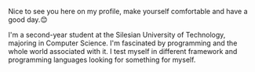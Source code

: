 Nice to see you here on my profile, make yourself comfortable and have a good day.😊

I'm a second-year student at the Silesian University of Technology, majoring in Computer Science. I'm fascinated by programming and the whole world associated with it.
I test myself in different framework and programming languages looking for something for myself.
